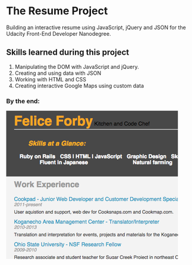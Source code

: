 # The Resume Project
Building an interactive resume using JavaScript, jQuery and JSON for the Udacity Front-End Developer Nanodegree.

## Skills learned during this project

1. Manipulating the DOM with JavaScript and jQuery.
2. Creating and using data with JSON
3. Working with HTML and CSS
4. Creating interactive Google Maps using custom data

### By the end:
![](images/resume.jpg)

